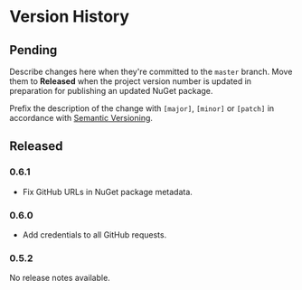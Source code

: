 # Version History

## Pending

Describe changes here when they're committed to the `master` branch. Move them to **Released** when the project version number is updated in preparation for publishing an updated NuGet package.

Prefix the description of the change with `[major]`, `[minor]` or `[patch]` in accordance with [Semantic Versioning](https://semver.org/).

## Released

### 0.6.1

* Fix GitHub URLs in NuGet package metadata.

### 0.6.0

* Add credentials to all GitHub requests.

### 0.5.2

No release notes available.